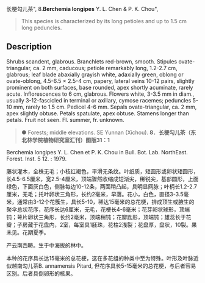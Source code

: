 长梗勾儿茶",
8.**Berchemia longipes** Y. L. Chen & P. K. Chou",

> This species is characterized by its long petioles and up to 1.5 cm long peduncles.

## Description
Shrubs scandent, glabrous. Branchlets red-brown, smooth. Stipules ovate-triangular, ca. 2 mm, caducous; petiole remarkably long, 1.2-2.7 cm, glabrous; leaf blade abaxially grayish white, adaxially green, oblong or ovate-oblong, 4.5-6.5 × 2.5-4 cm, papery, lateral veins 10-12 pairs, slightly prominent on both surfaces, base rounded, apex shortly acuminate, rarely acute. Inflorescences to 6 cm, glabrous. Flowers white, 3-3.5 mm in diam., usually 3-12-fascicled in terminal or axillary, cymose racemes; peduncles 5-10 mm, rarely to 1.5 cm. Pedicel 4-6 mm. Sepals ovate-triangular, ca. 2 mm, apex slightly obtuse. Petals spatulate, apex obtuse. Stamens longer than petals. Fruit not seen. Fl. summer, fr. unknown.

> ●  Forests; middle elevations. SE Yunnan (Xichou).
**8．长梗勾儿茶（东北林学院植物研究室汇刊）图版31：1**

Berchemia longipes Y. L. Chen et P. K. Chou in Bull. Bot. Lab. NorthEast. Forest. Inst. 5 12. : 1979.

藤状灌木，全株无毛；小枝红褐色，平滑无条纹。叶纸质，矩圆形或卵状矩圆形，长4.5-6.5厘米，宽2.5-4厘米，顶端骤然收缩成短渐尖，稀锐尖，基部圆形，上面绿色，下面灰白色，侧脉每边10-12条，两面稍凸起，具明显网脉；叶柄长1.2-2.7厘米，无毛；托叶卵状三角形，长约2毫米，早落。花小，白色，直径3-3.5毫米，通常由3-12个花簇生，具长5-10，稀达15毫米的总花梗，排成顶生或腋生的聚伞总状花序，花序长达6厘米，无毛，花梗长4-6毫米；花芽卵状球形，顶端钝；萼片卵状三角形，长约2毫米，顶端稍钝；花瓣匙形，顶端钝；雄蕊长于花瓣；子房藏于花盘内，2室，每室具1胚珠，花柱2浅裂；花盘厚，盘状，10裂。果未见。花期夏季。

产云南西畴。生于中海拔的林中。

本种的花序具长达15毫米的总花梗，这在多花组的种类中至为特殊。叶形及叶脉近似越南勾儿茶B. annamensis Pitard, 但花序具长5-15毫米的总花梗，与后者容易区别。后者具倒卵形的核果。
